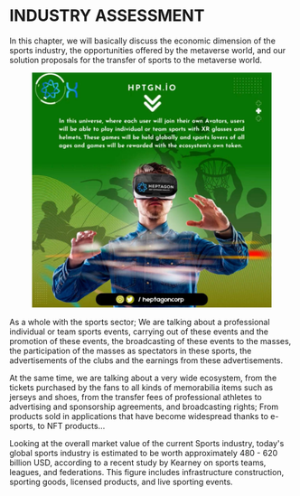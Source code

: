 # INDUSTRY ASSESSMENT

In this chapter, we will basically  discuss the economic dimension of the sports industry, the opportunities  offered  by  the  metaverse  world, and our solution proposals for the transfer of sports to the metaverse world.&#x20;

<figure><img src="../.gitbook/assets/photo_2022-10-23_16-57-18.jpg" alt=""><figcaption></figcaption></figure>

As a whole with the sports sector; We are talking  about a  professional individual or team sports events, carrying out of these events and the promotion of these events, the broadcasting of these events to the  masses, the  participation of the masses as spectators in these sports, the advertisements  of  the  clubs  and the earnings from these advertisements.&#x20;

At the same time, we are talking  about  a very  wide ecosystem,  from  the tickets purchased by the fans to all kinds of memorabilia items such as jerseys and shoes, from the  transfer  fees of   professional  athletes  to  advertising  and sponsorship agreements, and broadcasting rights; From products sold in applications that have become widespread thanks to e-sports, to NFT products…&#x20;

Looking at the overall market value of the current Sports  industry,  today's global sports  industry  is  estimated  to  be  worth  approximately  480 - 620 billion USD, according to a recent study by Kearney on sports teams, leagues, and federations. This figure includes infrastructure construction, sporting goods, licensed products, and live sporting events.
